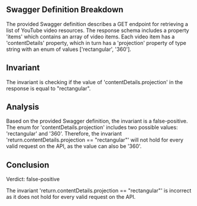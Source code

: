 ## Swagger Definition Breakdown

The provided Swagger definition describes a GET endpoint for retrieving a list of YouTube video resources. The response schema includes a property 'items' which contains an array of video items. Each video item has a 'contentDetails' property, which in turn has a 'projection' property of type string with an enum of values ['rectangular', '360'].

## Invariant

The invariant is checking if the value of 'contentDetails.projection' in the response is equal to "rectangular".

## Analysis

Based on the provided Swagger definition, the invariant is a false-positive. The enum for 'contentDetails.projection' includes two possible values: 'rectangular' and '360'. Therefore, the invariant 'return.contentDetails.projection == "rectangular"' will not hold for every valid request on the API, as the value can also be '360'.

## Conclusion

Verdict: false-positive

The invariant 'return.contentDetails.projection == "rectangular"' is incorrect as it does not hold for every valid request on the API.
